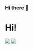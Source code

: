 ### Hi there 👋

<!--
**okiyamafoodservice/okiyamafoodservice** is a ✨ _special_ ✨ repository because its `README.md` (this file) appears on your GitHub profile.

Here are some ideas to get you started:

- 🔭 I’m currently working on ...
- 🌱 I’m currently learning ...
- 👯 I’m looking to collaborate on ...
- 🤔 I’m looking for help with ...
- 💬 Ask me about ...
- 📫 How to reach me: ...
- 😄 Pronouns: ...
- ⚡ Fun fact: ...
-->

<h1>Hi!</h1>

<a href="https://github.com/okiyamafoodservice/github-readme-stats">
  <img src="https://github-readme-stats.vercel.app/api?username=okiyamafoodservic&count_private=true&theme=omni" />
</a>
<a href="https://github.com/okiyamafoodservice/github-readme-stats">
  <img src="https://github-readme-stats.vercel.app/api/top-langs/?username=okiyamafoodservice&layout⭐%EF%B8%8F=compact&theme=omni" />
</a>
